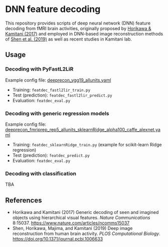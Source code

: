 # DNN feature decoding

This repository provides scripts of deep neural network (DNN) feature decoding from fMRI brain activities, originally proposed by [Horikawa & Kamitani (2017)](https://www.nature.com/articles/ncomms15037) and employed in DNN-based image reconstruction methods of [Shen et al. (2019)](http://dx.doi.org/10.1371/journal.pcbi.1006633) as well as recent studies in Kamitani lab.

## Usage

### Decoding with PyFastL2LiR

Example config file: [deeprecon_vgg19_allunits.yaml](config/deeprecon_vgg19_allunits.yaml)

- Training: `featdec_fastl2lir_train.py`
- Test (prediction): `featdec_fastl2lir_predict.py`
- Evaluation: `featdec_eval.py`

### Decoding with generic regression models

Example config file: [deeprecon_fmriprep_rep5_allunits_sklearnRidge_alpha100_caffe_alexnet.yaml](config/deeprecon_fmriprep_rep5_allunits_sklearnRidge_alpha100_caffe_alexnet.yaml)

- Training: `featdec_sklearnRidge_train.py` (example for scikit-learn Ridge regression)
- Test (prediction): `featdec_predict.py`
- Evaluation: `featdec_eval.py`

### Decoding with classification

TBA

## References

- Horikawa and Kamitani (2017) Generic decoding of seen and imagined objects using hierarchical visual features. *Nature Communications* 8:15037. https://www.nature.com/articles/ncomms15037
- Shen, Horikawa, Majima, and Kamitani (2019) Deep image reconstruction from human brain activity. *PLOS Computational Biology*. https://doi.org/10.1371/journal.pcbi.1006633
